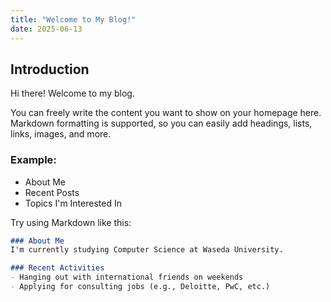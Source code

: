 ```yaml
---
title: "Welcome to My Blog!"
date: 2025-06-13
---
```


## Introduction

Hi there! Welcome to my blog.

You can freely write the content you want to show on your homepage here.  
Markdown formatting is supported, so you can easily add headings, lists, links, images, and more.

### Example:

- About Me  
- Recent Posts  
- Topics I'm Interested In  

Try using Markdown like this:

```markdown
### About Me
I'm currently studying Computer Science at Waseda University.

### Recent Activities
- Hanging out with international friends on weekends
- Applying for consulting jobs (e.g., Deloitte, PwC, etc.)
